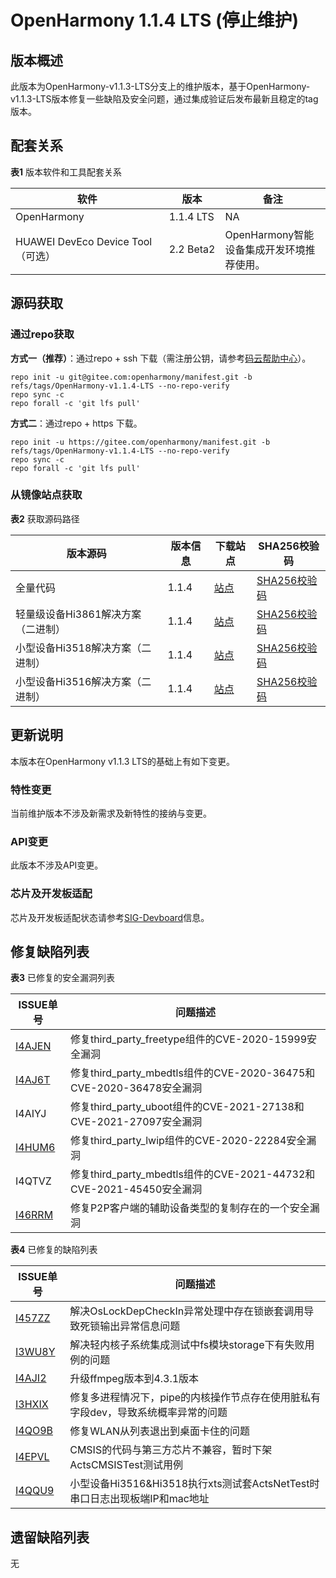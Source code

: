 # OpenHarmony 1.1.4 LTS (停止维护)

## 版本概述

此版本为OpenHarmony-v1.1.3-LTS分支上的维护版本，基于OpenHarmony-v1.1.3-LTS版本修复一些缺陷及安全问题，通过集成验证后发布最新且稳定的tag版本。


## 配套关系

**表1** 版本软件和工具配套关系

| 软件 | 版本 | 备注 |
| -------- | -------- | -------- |
| OpenHarmony | 1.1.4&nbsp;LTS | NA |
| HUAWEI&nbsp;DevEco&nbsp;Device&nbsp;Tool（可选） | 2.2&nbsp;Beta2 | OpenHarmony智能设备集成开发环境推荐使用。 |


## 源码获取


### 通过repo获取

**方式一（推荐）**：通过repo + ssh 下载（需注册公钥，请参考[码云帮助中心](https://gitee.com/help/articles/4191)）。

```
repo init -u git@gitee.com:openharmony/manifest.git -b refs/tags/OpenHarmony-v1.1.4-LTS --no-repo-verify
repo sync -c
repo forall -c 'git lfs pull'
```

**方式二**：通过repo + https 下载。

```
repo init -u https://gitee.com/openharmony/manifest.git -b refs/tags/OpenHarmony-v1.1.4-LTS --no-repo-verify
repo sync -c
repo forall -c 'git lfs pull'
```


### 从镜像站点获取

**表2** 获取源码路径

| 版本源码 | 版本信息 | 下载站点 | SHA256校验码 |
| -------- | -------- | -------- | -------- |
| 全量代码 | 1.1.4 | [站点](https://repo.huaweicloud.com/harmonyos/os/1.1.4/code-v1.1.4-LTS.tar.gz) | [SHA256校验码](https://repo.huaweicloud.com/harmonyos/os/1.1.4/code-v1.1.4-LTS.tar.gz.sha256) |
| 轻量级设备Hi3861解决方案（二进制） | 1.1.4 | [站点](https://repo.huaweicloud.com/harmonyos/os/1.1.4/wifiiot-1.1.4.tar.gz) | [SHA256校验码](https://repo.huaweicloud.com/harmonyos/os/1.1.4/wifiiot-1.1.4.tar.gz.sha256) |
| 小型设备Hi3518解决方案（二进制） | 1.1.4 | [站点](https://repo.huaweicloud.com/harmonyos/os/1.1.4/ipcamera_hi3518ev300-1.1.4.tar.gz) | [SHA256校验码](https://repo.huaweicloud.com/harmonyos/os/1.1.4/ipcamera_hi3518ev300-1.1.4.tar.gz.sha256) |
| 小型设备Hi3516解决方案（二进制） | 1.1.4 | [站点](https://repo.huaweicloud.com/harmonyos/os/1.1.4/ipcamera_hi3516dv300-1.1.4.tar.gz) | [SHA256校验码](https://repo.huaweicloud.com/harmonyos/os/1.1.4/ipcamera_hi3516dv300-1.1.4.tar.gz.sha256) |


## 更新说明

本版本在OpenHarmony v1.1.3 LTS的基础上有如下变更。


### 特性变更

当前维护版本不涉及新需求及新特性的接纳与变更。


### API变更

此版本不涉及API变更。


### 芯片及开发板适配

芯片及开发板适配状态请参考[SIG-Devboard](https://gitee.com/openharmony/community/blob/master/sig/sig-devboard/sig_devboard_cn.md)信息。


## 修复缺陷列表

**表3** 已修复的安全漏洞列表

| ISSUE单号 | 问题描述 |
| -------- | -------- |
| [I4AJEN](https://gitee.com/openharmony/third_party_freetype/issues/I4AJEN) | 修复third_party_freetype组件的CVE-2020-15999安全漏洞 |
| [I4AJ6T](https://gitee.com/openharmony/third_party_mbedtls/issues/I4AJ6T) | 修复third_party_mbedtls组件的CVE-2020-36475和CVE-2020-36478安全漏洞 |
| I4AIYJ | 修复third_party_uboot组件的CVE-2021-27138和CVE-2021-27097安全漏洞 |
| [I4HUM6](https://gitee.com/openharmony/third_party_lwip/issues/I4HUM6?from=project-issue) | 修复third_party_lwip组件的CVE-2020-22284安全漏洞 |
| I4QTVZ | 修复third_party_mbedtls组件的CVE-2021-44732和CVE-2021-45450安全漏洞 |
| [I46RRM](https://gitee.com/openharmony/third_party_wpa_supplicant/issues/I46RRM?from=project-issue) | 修复P2P客户端的辅助设备类型的复制存在的一个安全漏洞 |

**表4** 已修复的缺陷列表

| ISSUE单号 | 问题描述 |
| -------- | -------- |
| [I457ZZ](https://gitee.com/openharmony/kernel_liteos_a/issues/I457ZZ) | 解决OsLockDepCheckIn异常处理中存在锁嵌套调用导致死锁输出异常信息问题 |
| [I3WU8Y](https://gitee.com/openharmony/kernel_liteos_a/issues/I3WU8Y) | 解决轻内核子系统集成测试中fs模块storage下有失败用例的问题 |
| [I4AJI2](https://gitee.com/openharmony/device_hisilicon_third_party_ffmpeg/issues/I4AJI2) | 升级ffmpeg版本到4.3.1版本 |
| [I3HXIX](https://gitee.com/openharmony/third_party_NuttX/issues/I3HXIX?from=project-issue) | 修复多进程情况下，pipe的内核操作节点存在使用脏私有字段dev，导致系统概率异常的问题 |
| [I4QO9B](https://gitee.com/openharmony/communication_wifi_lite/issues/I4QO9B?from=project-issue) | 修复WLAN从列表退出到桌面卡住的问题 |
| [I4EPVL](https://gitee.com/openharmony/xts_acts/issues/I4EPVL?from=project-issue) | CMSIS的代码与第三方芯片不兼容，暂时下架ActsCMSISTest测试用例 |
| [I4QQU9](https://gitee.com/openharmony/xts_acts/issues/I4QQU9) | 小型设备Hi3516&amp;Hi3518执行xts测试套ActsNetTest时串口日志出现板端IP和mac地址 |


## 遗留缺陷列表

无
